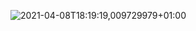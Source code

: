 ![2021-04-08T18:19:19,009729979+01:00](https://user-images.githubusercontent.com/49583764/114069521-fe116000-9896-11eb-9c5b-820209b94afa.png)

